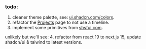 ### todo: 

1. cleaner theme palette, see: [ui.shadcn.com/colors](https://ui.shadcn.com/colors).
2. refactor the [Projects](https://sola.ysz.life/projects) page to not use a timeline. 
3. implement some primitives from [shsfui.com](https://www.shsfui.com/primitives).

unlikely but we'll see: 
4. refactor from react 19 to next.js 15, update shadcn/ui & taiwind to latest versions.